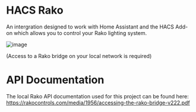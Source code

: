 # HACS Rako

An intergration designed to work with Home Assistant and the HACS Add-on which allows you to control your Rako lighting system.

![image](https://user-images.githubusercontent.com/67383578/197302966-c9f36911-28ff-4fe5-8835-b13ca2a93a33.png)

(Access to a Rako bridge on your local network is required)

# API Documentation

The local Rako API documentation used for this project can be found here:
https://rakocontrols.com/media/1956/accessing-the-rako-bridge-v222.pdf
